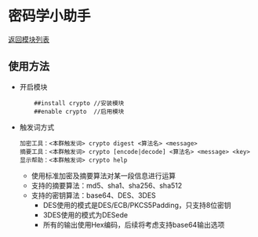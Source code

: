 # 密码学小助手

[返回模块列表](index.md)

## 使用方法
* 开启模块
	```text
		##install crypto //安装模块
		##enable crypto  //启用模块
	```
	
* 触发词方式
	```text
	加密工具：<本群触发词> crypto digest <算法名> <message>
	摘要工具：<本群触发词> crypto [encode|decode] <算法名> <message> <key>
	显示帮助：<本群触发词> crypto help
	```
	- 使用标准加密及摘要算法对某一段信息进行运算
	- 支持的摘要算法：md5、sha1、sha256、sha512
	- 支持的密钥算法：base64、DES、3DES
		* DES使用的模式是DES/ECB/PKCS5Padding，只支持8位密钥
		* 3DES使用的模式为DESede
		* 所有的输出使用Hex编码，后续将考虑支持base64输出选项
		